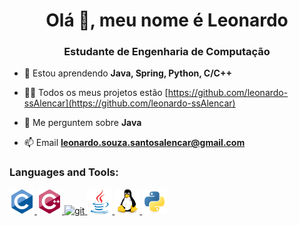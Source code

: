 <h1 align="center">Olá 👋, meu nome é Leonardo</h1>
<h3 align="center">Estudante de Engenharia de Computação</h3>


- 🌱 Estou aprendendo **Java, Spring, Python, C/C++**

- 👨‍💻 Todos os meus projetos estão [https://github.com/leonardo-ssAlencar](https://github.com/leonardo-ssAlencar)

- 💬 Me perguntem sobre **Java**

- 📫 Email **leonardo.souza.santosalencar@gmail.com**


<h3 align="left">Languages and Tools:</h3>
<p align="left"> 
  <a href="https://www.cprogramming.com/" target="_blank">  <img src="https://raw.githubusercontent.com/devicons/devicon/master/icons/c/c-original.svg" alt="c" width="40" height="40"/> </a> 
 <a href="https://www.w3schools.com/cpp/" target="_blank"> <img src="https://raw.githubusercontent.com/devicons/devicon/master/icons/cplusplus/cplusplus-original.svg" alt="cplusplus" width="40" height="40"/> </a> 
<a href="https://git-scm.com/" target="_blank"> <img src="https://www.vectorlogo.zone/logos/git-scm/git-scm-icon.svg" alt="git" width="40" height="40"/> </a> 
  <a href="https://www.java.com" target="_blank"> <img src="https://raw.githubusercontent.com/devicons/devicon/master/icons/java/java-original.svg" alt="java" width="40" height="40"/> </a> 
  <a href="https://www.linux.org/" target="_blank"> <img src="https://raw.githubusercontent.com/devicons/devicon/master/icons/linux/linux-original.svg" alt="linux" width="40" height="40"/> </a> 
  <a href="https://www.python.org" target="_blank"> <img src="https://raw.githubusercontent.com/devicons/devicon/master/icons/python/python-original.svg" alt="python" width="40" height="40"/> </a>
